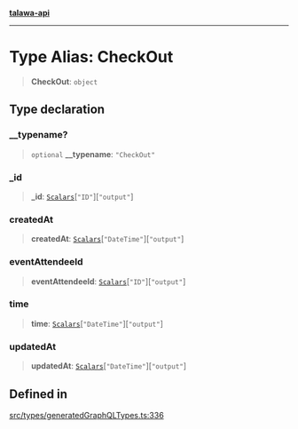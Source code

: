 [**talawa-api**](../../../README.md)

***

# Type Alias: CheckOut

> **CheckOut**: `object`

## Type declaration

### \_\_typename?

> `optional` **\_\_typename**: `"CheckOut"`

### \_id

> **\_id**: [`Scalars`](Scalars.md)\[`"ID"`\]\[`"output"`\]

### createdAt

> **createdAt**: [`Scalars`](Scalars.md)\[`"DateTime"`\]\[`"output"`\]

### eventAttendeeId

> **eventAttendeeId**: [`Scalars`](Scalars.md)\[`"ID"`\]\[`"output"`\]

### time

> **time**: [`Scalars`](Scalars.md)\[`"DateTime"`\]\[`"output"`\]

### updatedAt

> **updatedAt**: [`Scalars`](Scalars.md)\[`"DateTime"`\]\[`"output"`\]

## Defined in

[src/types/generatedGraphQLTypes.ts:336](https://github.com/Suyash878/talawa-api/blob/e4413cec641a837926071678fed3c7f67234e31e/src/types/generatedGraphQLTypes.ts#L336)
